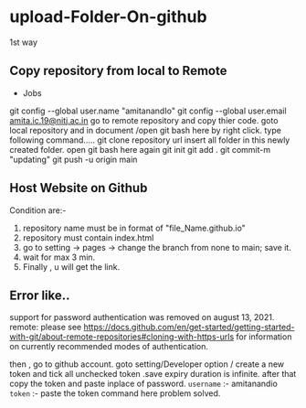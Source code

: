 # upload-Folder-On-github

1st way
## Copy repository from local to Remote
<ul>
<li><a>Jobs</a></li>
</ul>

git config --global user.name "amitanandIo"
git config --global user.email amita.ic.19@nitj.ac.in
go to remote repository and copy thier code.
goto local repository and in document /open git bash here by right click.
type following command.....
git clone repository url
insert all folder in this newly created folder.
open git bash here again
git init
git add .
git commit-m "updating"
git push -u origin main


## Host Website on Github
  Condition are:-
1. repository name must be in format of "file_Name.github.io"
2. repository must contain index.html 
3. go to setting -> pages -> change the branch from none to main;
   save it.
4. wait for max 3 min. 
5. Finally , u will get the link.

## Error like..
support for password authentication was removed on august 13, 2021. remote: please see https://docs.github.com/en/get-started/getting-started-with-git/about-remote-repositories#cloning-with-https-urls for information on currently recommended modes of authentication.

then , go to github account.
goto setting/Developer option / create a new token and tick all unchecked token .save expiry duration is infinite.
after that copy the token and paste inplace of password.
`username` :- amitanandio
`token` :- paste the token command here
problem solved.
